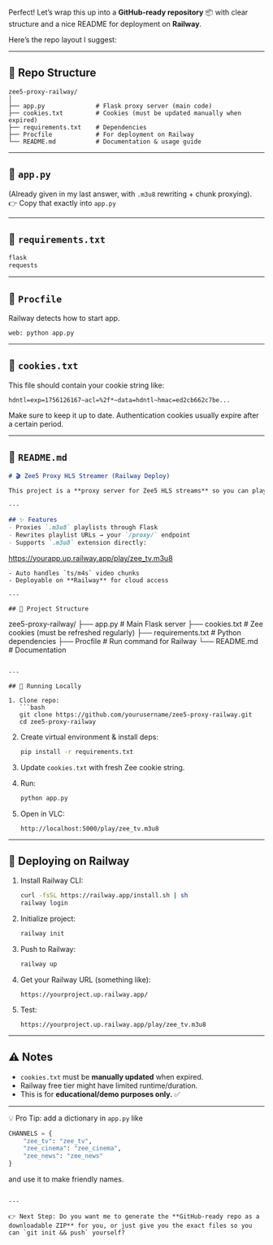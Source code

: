 Perfect! Let’s wrap this up into a **GitHub-ready repository** 📦 with clear structure and a nice README for deployment on **Railway**.  

Here’s the repo layout I suggest:  

---

## 📂 Repo Structure

```
zee5-proxy-railway/
│
├── app.py              # Flask proxy server (main code)
├── cookies.txt         # Cookies (must be updated manually when expired)
├── requirements.txt    # Dependencies
├── Procfile            # For deployment on Railway
└── README.md           # Documentation & usage guide
```

---

## 🐍 `app.py`

(Already given in my last answer, with `.m3u8` rewriting + chunk proxying).  
👉 Copy that exactly into `app.py`

---

## 📜 `requirements.txt`
```txt
flask
requests
```

---

## 🚂 `Procfile`
Railway detects how to start app.  

```Procfile
web: python app.py
```

---

## 🍪 `cookies.txt`
This file should contain your cookie string like:
```
hdntl=exp=1756126167~acl=%2f*~data=hdntl~hmac=ed2cb662c7be...
```

Make sure to keep it up to date. Authentication cookies usually expire after a certain period.

---

## 📖 `README.md`

```markdown
# 🎬 Zee5 Proxy HLS Streamer (Railway Deploy)

This project is a **proxy server for Zee5 HLS streams** so you can play them directly in **VLC, Kodi, ffmpeg, etc.** without worrying about headers or cookies in your player.

---

## ✨ Features
- Proxies `.m3u8` playlists through Flask
- Rewrites playlist URLs → your `/proxy/` endpoint
- Supports `.m3u8` extension directly:
  ```
  https://yourapp.up.railway.app/play/zee_tv.m3u8
  ```
- Auto handles `ts/m4s` video chunks
- Deployable on **Railway** for cloud access

---

## 📂 Project Structure

```
zee5-proxy-railway/
├── app.py              # Main Flask server
├── cookies.txt         # Zee cookies (must be refreshed regularly)
├── requirements.txt    # Python dependencies
├── Procfile            # Run command for Railway
└── README.md           # Documentation
```

---

## 🚀 Running Locally

1. Clone repo:
   ```bash
   git clone https://github.com/yourusername/zee5-proxy-railway.git
   cd zee5-proxy-railway
   ```

2. Create virtual environment & install deps:
   ```bash
   pip install -r requirements.txt
   ```

3. Update `cookies.txt` with fresh Zee cookie string.

4. Run:
   ```bash
   python app.py
   ```

5. Open in VLC:
   ```
   http://localhost:5000/play/zee_tv.m3u8
   ```

---

## 🚂 Deploying on Railway

1. Install Railway CLI:
   ```bash
   curl -fsSL https://railway.app/install.sh | sh
   railway login
   ```

2. Initialize project:
   ```bash
   railway init
   ```

3. Push to Railway:
   ```bash
   railway up
   ```

4. Get your Railway URL (something like):
   ```
   https://yourproject.up.railway.app/
   ```

5. Test:
   ```
   https://yourproject.up.railway.app/play/zee_tv.m3u8
   ```

---

## ⚠️ Notes
- `cookies.txt` must be **manually updated** when expired.
- Railway free tier might have limited runtime/duration.
- This is for **educational/demo purposes only.** ✅

---

💡 Pro Tip: add a dictionary in `app.py` like
```python
CHANNELS = {
    "zee_tv": "zee_tv",
    "zee_cinema": "zee_cinema",
    "zee_news": "zee_news"
}
```
and use it to make friendly names.
```

---

👉 Next Step: Do you want me to generate the **GitHub-ready repo as a downloadable ZIP** for you, or just give you the exact files so you can `git init && push` yourself?
